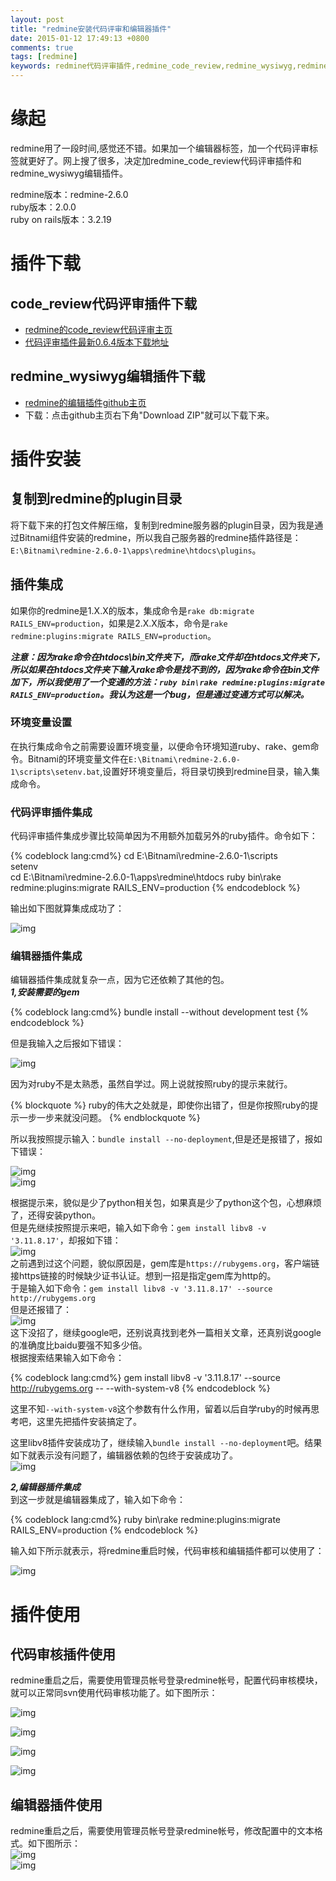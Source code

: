 ```yaml
---
layout: post
title: "redmine安装代码评审和编辑器插件"
date: 2015-01-12 17:49:13 +0800
comments: true
tags: [redmine]
keywords: redmine代码评审插件,redmine_code_review,redmine_wysiwyg,redmine编辑器插件,代码评审插件,redmine编辑器插件,redmine
---
```



  

# 缘起  

redmine用了一段时间,感觉还不错。如果加一个编辑器标签，加一个代码评审标签就更好了。网上搜了很多，决定加redmine_code_review代码评审插件和redmine_wysiwyg编辑插件。   

redmine版本：redmine-2.6.0  
ruby版本：2.0.0  
ruby on rails版本：3.2.19  

<!-- more -->

# 插件下载   

## code_review代码评审插件下载  

*   [redmine的code_review代码评审主页](http://www.redmine.org/plugins/redmine_code_review)  
*   [代码评审插件最新0.6.4版本下载地址](https://bitbucket.org/haru_iida/redmine_code_review/downloads)    

## redmine_wysiwyg编辑插件下载  

*   [redmine的编辑插件github主页](https://github.com/stpl/redmine_wysiwyg)   
*   下载：点击github主页右下角"Download ZIP"就可以下载下来。  

# 插件安装   

## 复制到redmine的plugin目录  
将下载下来的打包文件解压缩，复制到redmine服务器的plugin目录，因为我是通过Bitnami组件安装的redmine，所以我自己服务器的redmine插件路径是：`E:\Bitnami\redmine-2.6.0-1\apps\redmine\htdocs\plugins`。  

## 插件集成  
如果你的redmine是1.X.X的版本，集成命令是`rake db:migrate RAILS_ENV=production`，如果是2.X.X版本，命令是`rake redmine:plugins:migrate RAILS_ENV=production`。  

***注意：因为rake命令在htdocs\bin文件夹下，而rake文件却在htdocs文件夹下，所以如果在htdocs文件夹下输入rake命令是找不到的，因为rake命令在bin文件加下，所以我使用了一个变通的方法：`ruby bin\rake redmine:plugins:migrate RAILS_ENV=production`。我认为这是一个bug，但是通过变通方式可以解决。***  



### 环境变量设置  
在执行集成命令之前需要设置环境变量，以便命令环境知道ruby、rake、gem命令。Bitnami的环境变量文件在`E:\Bitnami\redmine-2.6.0-1\scripts\setenv.bat`,设置好环境变量后，将目录切换到redmine目录，输入集成命令。  

### 代码评审插件集成  
代码评审插件集成步骤比较简单因为不用额外加载另外的ruby插件。命令如下：  
  
{% codeblock lang:cmd%}
cd E:\Bitnami\redmine-2.6.0-1\scripts  
setenv  
cd E:\Bitnami\redmine-2.6.0-1\apps\redmine\htdocs
ruby bin\rake redmine:plugins:migrate RAILS_ENV=production
{% endcodeblock %}  

输出如下图就算集成成功了：   

![img](/images/redmine/评审插件安装.png)

### 编辑器插件集成  
编辑器插件集成就复杂一点，因为它还依赖了其他的包。  
***1,安装需要的gem***    

{% codeblock lang:cmd%}
bundle install --without development test
{% endcodeblock %}  

但是我输入之后报如下错误：  

![img](/images/redmine/编辑器安装1.png)  

因为对ruby不是太熟悉，虽然自学过。网上说就按照ruby的提示来就行。  

{% blockquote %}
ruby的伟大之处就是，即使你出错了，但是你按照ruby的提示一步一步来就没问题。
{% endblockquote %}

所以我按照提示输入：`bundle install --no-deployment`,但是还是报错了，报如下错误：  

![img](/images/redmine/编辑器插件安装2.png)   
![img](/images/redmine/3.png)

根据提示来，貌似是少了python相关包，如果真是少了python这个包，心想麻烦了，还得安装python。  
但是先继续按照提示来吧，输入如下命令：`gem install libv8 -v '3.11.8.17'`，却报如下错：  
![img](/images/redmine/4.png)    
之前遇到过这个问题，貌似原因是，gem库是`https://rubygems.org`，客户端链接https链接的时候缺少证书认证。想到一招是指定gem库为http的。  
于是输入如下命令：`gem install libv8 -v '3.11.8.17' --source http://rubygems.org`  
但是还报错了：  
![img](/images/redmine/5.png)    
这下没招了，继续google吧，还别说真找到老外一篇相关文章，还真别说google的准确度比baidu要强不知多少倍。  
根据搜索结果输入如下命令：  

{% codeblock lang:cmd%}
gem install libv8 -v '3.11.8.17' --source http://rubygems.org -- --with-system-v8
{% endcodeblock %}  

这里不知`--with-system-v8`这个参数有什么作用，留着以后自学ruby的时候再思考吧，这里先把插件安装搞定了。  

这里libv8插件安装成功了，继续输入`bundle install --no-deployment`吧。结果如下就表示没有问题了，编辑器依赖的包终于安装成功了。  
![img](/images/redmine/6.png)  

***2,编辑器插件集成***   
到这一步就是编辑器集成了，输入如下命令：   

{% codeblock lang:cmd%}
ruby bin\rake redmine:plugins:migrate RAILS_ENV=production
{% endcodeblock %}  

输入如下所示就表示，将redmine重启时候，代码审核和编辑插件都可以使用了：  

![img](/images/redmine/7.png)   

# 插件使用

## 代码审核插件使用  
redmine重启之后，需要使用管理员帐号登录redmine帐号，配置代码审核模块，就可以正常同svn使用代码审核功能了。如下图所示：  
 
![img](/images/redmine/8.png)   

![img](/images/redmine/10.png) 

![img](/images/redmine/9.png)   

![img](/images/redmine/11.png)    

## 编辑器插件使用  
redmine重启之后，需要使用管理员帐号登录redmine帐号，修改配置中的文本格式。如下图所示：  
![img](/images/redmine/12.png)   
![img](/images/redmine/13.png) 

